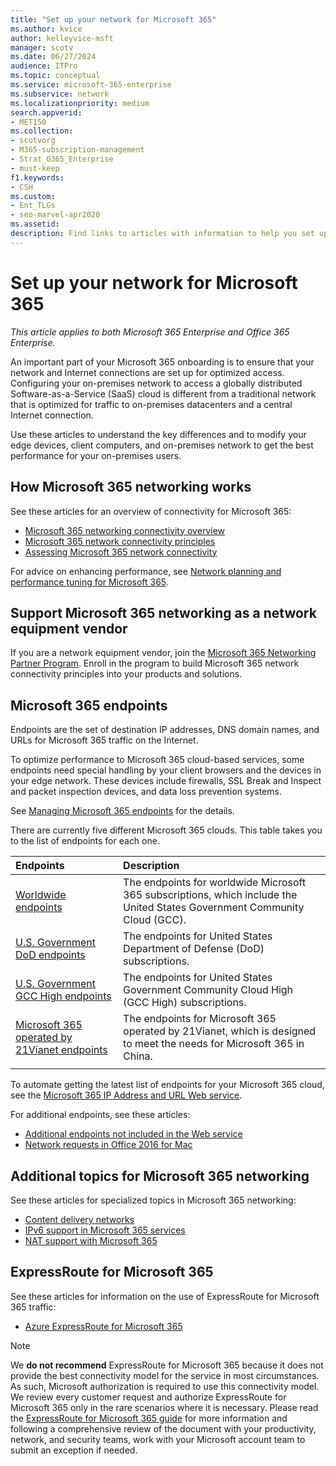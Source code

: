 ```yaml
---
title: "Set up your network for Microsoft 365"
ms.author: kvice
author: kelleyvice-msft
manager: scotv
ms.date: 06/27/2024
audience: ITPro
ms.topic: conceptual
ms.service: microsoft-365-enterprise
ms.subservice: network
ms.localizationpriority: medium
search.appverid:
- MET150
ms.collection: 
- scotvorg
- M365-subscription-management
- Strat_O365_Enterprise
- must-keep
f1.keywords:
- CSH
ms.custom:
- Ent_TLGs
- seo-marvel-apr2020
ms.assetid: 
description: Find links to articles with information to help you set up your network for Microsoft 365, including a network connectivity overview and list of endpoints.
---
```


# Set up your network for Microsoft 365

*This article applies to both Microsoft 365 Enterprise and Office 365 Enterprise.*

An important part of your Microsoft 365 onboarding is to ensure that your network and Internet connections are set up for optimized access. Configuring your on-premises network to access a globally distributed Software-as-a-Service (SaaS) cloud is different from a traditional network that is optimized for traffic to on-premises datacenters and a central Internet connection.

Use these articles to understand the key differences and to modify your edge devices, client computers, and on-premises network to get the best performance for your on-premises users.

## How Microsoft 365 networking works

See these articles for an overview of connectivity for Microsoft 365:

- [Microsoft 365 networking connectivity overview](microsoft-365-networking-overview.md)
- [Microsoft 365 network connectivity principles](microsoft-365-network-connectivity-principles.md)
- [Assessing Microsoft 365 network connectivity](assessing-network-connectivity.md)

For advice on enhancing performance, see [Network planning and performance tuning for Microsoft 365](network-planning-and-performance.md).

## Support Microsoft 365 networking as a network equipment vendor

If you are a network equipment vendor, join the [Microsoft 365 Networking Partner Program](microsoft-365-networking-partner-program.md). Enroll in the program to build Microsoft 365 network connectivity principles into your products and solutions.

## Microsoft 365 endpoints

Endpoints are the set of destination IP addresses, DNS domain names, and URLs for Microsoft 365 traffic on the Internet.

To optimize performance to Microsoft 365 cloud-based services, some endpoints need special handling by your client browsers and the devices in your edge network. These devices include firewalls, SSL Break and Inspect and packet inspection devices, and data loss prevention systems.

See [Managing Microsoft 365 endpoints](managing-office-365-endpoints.md) for the details.

There are currently five different Microsoft 365 clouds. This table takes you to the list of endpoints for each one.

| Endpoints | Description |
|:-------|:-----|
| [Worldwide endpoints](urls-and-ip-address-ranges.md) | The endpoints for worldwide Microsoft 365 subscriptions, which include the United States Government Community Cloud (GCC). |
| [U.S. Government DoD endpoints](microsoft-365-u-s-government-dod-endpoints.md) | The endpoints for United States Department of Defense (DoD) subscriptions. |
| [U.S. Government GCC High endpoints](microsoft-365-u-s-government-gcc-high-endpoints.md) | The endpoints for United States Government Community Cloud High (GCC High) subscriptions. |
| [Microsoft 365 operated by 21Vianet endpoints](urls-and-ip-address-ranges-21vianet.md) | The endpoints for Microsoft 365 operated by 21Vianet, which is designed to meet the needs for Microsoft 365 in China. |
|||

To automate getting the latest list of endpoints for your Microsoft 365 cloud, see the [Microsoft 365 IP Address and URL Web service](microsoft-365-ip-web-service.md).

For additional endpoints, see these articles:

- [Additional endpoints not included in the Web service](additional-office365-ip-addresses-and-urls.md)
- [Network requests in Office 2016 for Mac](network-requests-in-office-2016-for-mac.md)

## Additional topics for Microsoft 365 networking

See these articles for specialized topics in Microsoft 365 networking:

- [Content delivery networks](content-delivery-networks.md)
- [IPv6 support in Microsoft 365 services](ipv6-support.md)
- [NAT support with Microsoft 365](nat-support-with-microsoft-365.md)

## ExpressRoute for Microsoft 365

See these articles for information on the use of ExpressRoute for Microsoft 365 traffic:

- [Azure ExpressRoute for Microsoft 365](azure-expressroute.md)

> [!NOTE]
> We **do not recommend** ExpressRoute for Microsoft 365 because it does not provide the best connectivity model for the service in most circumstances. As such, Microsoft authorization is required to use this connectivity model. We review every customer request and authorize ExpressRoute for Microsoft 365 only in the rare scenarios where it is necessary. Please read the [ExpressRoute for Microsoft 365 guide](https://aka.ms/erguide) for more information and following a comprehensive review of the document with your productivity, network, and security teams, work with your Microsoft account team to submit an exception if needed.
